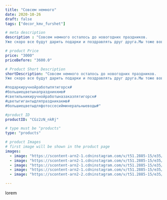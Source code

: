 ```yaml
---
title: "Совсем немного"
date: 2020-10-26
draft: false
tags: ["decor_kmv_furshet"]

# meta description
description : "Совсем немного осталось до новогодних праздников. 
Уже скоро все будут дарить подарки и поздравлять друг друга.Мы тоже вовсю готовимся к этим праздникам, хочетс"

# product Price
price: "3000"
priceBefore: "3600.0"

# Product Short Description
shortDescription: "Совсем немного осталось до новогодних праздников. 
Уже скоро все будут дарить подарки и поздравлять друг друга.Мы тоже вовсю готовимся к этим праздникам, хочется удивить вас подарками ручной работы.А для детишек собрали вот такие крутые шишки//- подарки. Шишка собирается на емкость, в которую вы сможете положить любимые конфеты ваших детей .Заказать можно в любом цвете и любой высоты. Эти шишки также хороши для новогодних фотосессий.Материал не токсичный, не вызывает аллергии, влагоустоичив.Радуйте и удивляйте своих малышей.

#подаркиручнойработыпятигорск#
#большиецветынапраздниккмв#
#светильникиручнойработыназаказпятигорск#
#цветыгигантыдляпраздникакмв#
#большиецветыдляфотоссесийминеральныеводы#"

#product ID
productID: "CGz2zN_nkRj"

# type must be "products"
type: "products"

# product Images
# first image will be shown in the product page
images:
  - image: "https://scontent-arn2-1.cdninstagram.com/v/t51.2885-15/e35/122460820_2646553768991162_5466087503516425273_n.jpg?tp=1&_nc_ht=scontent-arn2-1.cdninstagram.com&_nc_cat=102&_nc_ohc=DeORCEczWKwAX9WpRFp&oh=8d0c8205c8daf55ad06285e7a1e4a393&oe=60753127&ig_cache_key=MjQyODUyNTYzNDkwNzg5MzQyNQ%3D%3D.2"
  - image: "https://scontent-arn2-1.cdninstagram.com/v/t51.2885-15/e35/122531106_2756409394599527_4160417819499014089_n.jpg?tp=1&_nc_ht=scontent-arn2-1.cdninstagram.com&_nc_cat=111&_nc_ohc=XdPlcuYM_-8AX_XzkWu&oh=fa5032ca115e04f550b72ee958668555&oe=6072C56A&ig_cache_key=MjQyODUyNTYzNDkxNjM5NzU1NA%3D%3D.2"
  - image: "https://scontent-arn2-1.cdninstagram.com/v/t51.2885-15/e35/122370168_190937919265587_1390375797329015554_n.jpg?tp=1&_nc_ht=scontent-arn2-1.cdninstagram.com&_nc_cat=103&_nc_ohc=C2NOirot3b8AX8Lc8zz&oh=cbd7d2fd896e28cb36ab7876d9f932d2&oe=607399F0&ig_cache_key=MjQyODUyNTYzNDkzMzIyMTM0MA%3D%3D.2"
  - image: "https://scontent-arn2-1.cdninstagram.com/v/t51.2885-15/e35/122452672_723391061591167_2841064711605070610_n.jpg?tp=1&_nc_ht=scontent-arn2-1.cdninstagram.com&_nc_cat=107&_nc_ohc=6e1b3MXM0ukAX8RZvoE&oh=9616bbab98498b600294afb751594c26&oe=6075EBE8&ig_cache_key=MjQyODUyNTYzNDg5MTExNTc4Mw%3D%3D.2"
  - image: "https://scontent-arn2-2.cdninstagram.com/v/t51.2885-15/e35/122500494_777353126446352_1328631511243096070_n.jpg?tp=1&_nc_ht=scontent-arn2-2.cdninstagram.com&_nc_cat=108&_nc_ohc=bz50piI-5w8AX-TvTSa&oh=64fbd85d8217ce6fc523f82ab8c1d288&oe=6074BCBF&ig_cache_key=MjQyODUyNTYzNDg5OTUzMDU1Ng%3D%3D.2"

---
```

lorem
